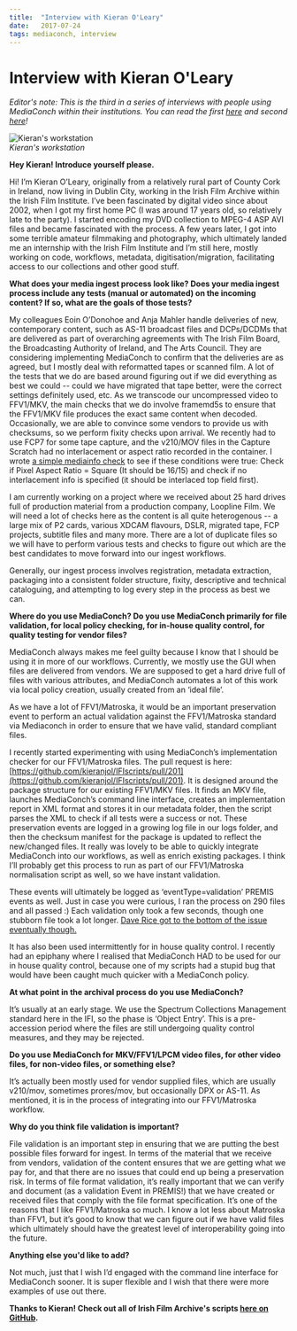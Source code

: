```yaml
---
title:  "Interview with Kieran O'Leary"
date:   2017-07-24
tags: mediaconch, interview
---
```


# Interview with Kieran O'Leary

*Editor's note: This is the third in a series of interviews with people using MediaConch within their institutions. You can read the first [here](https://mediaarea.net/MediaConch/2017/06/13/interview-with-eddy-colloton/) and second [here](https://mediaarea.net/MediaConch/2017/07/07/interview-with-kathryn-gronsbell/)!*

![Kieran's workstation](/bundles/mediaconch/img/kieran.png)  
*Kieran's workstation*

**Hey Kieran! Introduce yourself please.**  

Hi! I’m Kieran O’Leary, originally from a relatively rural part of County Cork in Ireland, now living in Dublin City, working in the Irish Film Archive within the Irish Film Institute. I’ve been fascinated by digital video since about 2002, when I got my first home PC (I was around 17 years old, so relatively late to the party). I started encoding my DVD collection to MPEG-4 ASP AVI files and became fascinated with the process. A few years later, I got into some terrible amateur filmmaking and photography, which ultimately landed me an internship with the Irish Film Institute and I’m still here, mostly working on code, workflows, metadata, digitisation/migration, facilitating access to our collections and other good stuff.  

**What does your media ingest process look like? Does your media ingest process include any tests (manual or automated) on the incoming content? If so, what are the goals of those tests?**  

My colleagues Eoin O’Donohoe and Anja Mahler handle deliveries of new, contemporary content, such as AS-11 broadcast files and DCPs/DCDMs that are delivered as part of overarching agreements with The Irish Film Board, the Broadcasting Authority of Ireland, and The Arts Council. They are considering implementing MediaConch to confirm that the deliveries are as agreed, but I mostly deal with reformatted tapes or scanned film.
A lot of the tests that we do are based around figuring out if we did everything as best we could -- could we have migrated that tape better, were the correct settings definitely used, etc. As we transcode our uncompressed video to FFV1/MKV, the main checks that we do involve framemd5s to ensure that the FFV1/MKV file produces the exact same content when decoded. Occasionally, we are able to convince some vendors to provide us with checksums, so we perform fixity checks upon arrival. We recently had to use FCP7 for some tape capture, and the v210/MOV files in the Capture Scratch had no interlacement or aspect ratio recorded in the container. I wrote [a simple mediainfo check](https://github.com/kieranjol/IFIscripts/blob/master/makeffv1.py#L173) to see if these conditions were true: Check if Pixel Aspect Ratio = Square (It should be 16/15) and check if no interlacement info is specified (it should be interlaced top field first).  

I am currently working on a project where we received about 25 hard drives full of production material from a production company, Loopline Film. We will need a lot of checks here as the content is all quite heterogenous -- a large mix of P2 cards, various XDCAM flavours, DSLR, migrated tape, FCP projects, subtitle files and many more. There are a lot of duplicate files so we will have to perform various tests and checks to figure out which are the best candidates to move forward into our ingest workflows.  

Generally, our ingest process involves registration, metadata extraction, packaging into a consistent folder structure, fixity, descriptive and technical cataloguing, and attempting to log every step in the process as best we can.  

**Where do you use MediaConch? Do you use MediaConch primarily for file validation, for local policy checking, for in-house quality control, for quality testing for vendor files?**   

MediaConch always makes me feel guilty because I know that I should be using it in more of our workflows. Currently, we mostly use the GUI when files are delivered from vendors. We are supposed to get a hard drive full of files with various attributes, and MediaConch automates a lot of this work via local policy creation, usually created from an ‘ideal file’.   

As we have a lot of FFV1/Matroska, it would be an important preservation event to perform an actual validation against the FFV1/Matroska standard via Mediaconch in order to ensure that we have valid, standard compliant files.  

I recently started experimenting with using MediaConch’s implementation checker for our FFV1/Matroska files. The pull request is here: [https://github.com/kieranjol/IFIscripts/pull/201](https://github.com/kieranjol/IFIscripts/pull/201). It is designed around the package structure for our existing FFV1/MKV files. It finds an MKV file, launches MediaConch’s command line interface, creates an implementation report in XML format and stores it in our metadata folder, then the script parses the XML to check if all tests were a success or not. These preservation events are logged in a growing log file in our logs folder, and then the checksum manifest for the package is updated to reflect the new/changed files. It really was lovely to be able to quickly integrate MediaConch into our workflows, as well as enrich existing packages. I think I’ll probably get this process to run as part of our FFV1/Matroska normalisation script as well, so we have instant validation.  

These events will ultimately be logged as ‘eventType=validation’ PREMIS events as well. Just in case you were curious, I ran the process on 290 files and all passed :) Each validation only took a few seconds, though one stubborn file took a lot longer. [Dave Rice got to the bottom of the issue eventually though.](https://github.com/MediaArea/MediaConch/issues/194)  

It has also been used intermittently for in house quality control. I recently had an epiphany where I realised that MediaConch HAD to be used for our in house quality control, because one of my scripts had a stupid bug that would have been caught much quicker with a MediaConch policy.  

**At what point in the archival process do you use MediaConch?**  

It’s usually at an early stage. We use the Spectrum Collections Management standard here in the IFI, so the phase is ‘Object Entry’. This is a pre-accession period where the files are still undergoing quality control measures, and they may be rejected.

**Do you use MediaConch for MKV/FFV1/LPCM video files, for other video files, for non-video files, or something else?**  

It’s actually been mostly used for vendor supplied files, which are usually v210/mov, sometimes prores/mov, but occasionally DPX or AS-11. As mentioned, it is in the process of integrating into our FFV1/Matroska workflow.  

**Why do you think file validation is important?**  

File validation is an important step in ensuring that we are putting the best possible files forward for ingest. In terms of the material that we receive from vendors, validation of the content ensures that we are getting what we pay for, and that there are no issues that could end up being a preservation risk. In terms of file format validation, it’s really important that we can verify and document (as a validation Event in PREMIS!) that we have created or received files that comply with the file format specification. It’s one of the reasons that I like FFV1/Matroska so much. I know a lot less about Matroska than FFV1, but it’s good to know that we can figure out if we have valid files which ultimately should have the greatest level of interoperability going into the future.  

**Anything else you'd like to add?**  

Not much, just that I wish I’d engaged with the command line interface for MediaConch sooner. It is super flexible and I wish that there were more examples of use out there.  

**Thanks to Kieran! Check out all of Irish Film Archive's scripts [here on GitHub](https://github.com/kieranjol/IFIscripts).**
